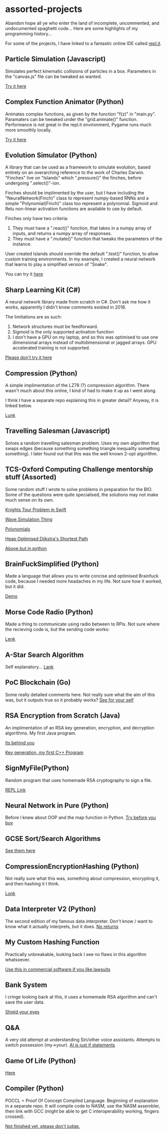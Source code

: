 # assorted-projects
Abandon hope all ye who enter the land of incomplete, uncommented, and undocumented spaghetti code...
Here are some highlights of my programming history...

For some of the projects, I have linked to a fantastic online IDE called [repl.it](https://repl.it/).

## Particle Simulation (Javascript)
Simulates perfect kinematic collisions of particles in a box. Parameters in the "canvas.js" file can be tweaked as wanted.

[Try it here](https://repl.it/@mileswatson/ParticleSimulation)

## Complex Function Animator (Python)
Animates complex functions, as given by the function "f(z)" in "main.py". Paramaters can be tweaked under the "grid.animate()"  function. Performance is not great in the repl.it environment, Pygame runs much more smoothly locally.

[Try it here](https://repl.it/@mileswatson/complex-functions)

## Evolution Simulator (Python)
A library that can be used as a framework to simulate evolution, based entirely on an overarching reference to the work of Charles Darwin. "Finches" live on "Islands" which ".pressure()" the finches, before undergoing ".select()"-ion. 

Finches should be implimented by the user, but I have including the "NeuralNetwork(Finch)" class to represent numpy-based RNNs and a simple "Polynomial(Finch)" class too represent a polynomial. Sigmoid and Relu non-linear activation functions are available to use by default.

Finches only have two criteria:
1. They must have a ".react()" function, that takes in a numpy array of inputs, and returns a numpy array of responses.
2. They must have a ".mutate()" function that tweaks the parameters of the instance.

User created Islands should override the default ".test()" function, to allow custom training environments. In my example, I created a neural network that learns to play a simplified version of "Snake".

You can try it [here](https://repl.it/@mileswatson/py-galapagos)

## Sharp Learning Kit (C#)
A neural network library made from scratch in C#. Don't ask me how it works, apparently I didn't know comments existed in 2018.

The limitations are as such:
1. Network structures must be feedforward.
2. Sigmoid is the only supported activation function
3. I don't have a GPU on my laptop, and so this was optimised to use one dimensional arrays instead of multidimensional or jagged arrays. GPU accelerated training is not supported.

[Please don't try it here](https://repl.it/@mileswatson/neural-network-library)

## Compression (Python)
A simple implimentation of the LZ78 (?) compression algorithm. There wasn't much about this online, I kind of had to make it up as I went along.

I think I have a separate repo explaining this in greater detail? Anyway, it is linked below.

[Lunk](https://repl.it/@mileswatson/lempel-ziv-compression)

## Travelling Salesman (Javascript)
Solves a random travelling salesman problem. Uses my own algorithm that swaps edges (because something something triangle inequality something something). I later found out that this was the well known 2-opt algorithm.

## TCS-Oxford Computing Challenge mentorship stuff (Assorted)
Some random stuff I wrote to solve problems in preparation for the BIO. Some of the questions were quite specialised, the solutions may not make much sense on its own.

[Knights Tour Problem in Swift](https://repl.it/@teamproject/swift-knights-tour)

[Wave Simulation Thing](https://repl.it/@teamproject/go-wave-simulation)

[Polynomials](https://repl.it/@teamproject/go-polynomials)

[Heap Optimised Dijkstra's Shortest Path](https://repl.it/@teamproject/go-shortest-paths)

[Above but in python](https://repl.it/@teamproject/py-shortest-paths)

## BrainFuckSimplified (Python)
Made a language that allows you to write concise and optimised Brainfuck code, because I needed more headaches in my life. Not sure how it worked, but it did.

[Demo](https://repl.it/@teamproject/CompileBFS)

## Morse Code Radio (Python)
Made a thing to communicate using radio between to RPis. Not sure where the recieving code is, but the sending code works:

[Lenk](https://repl.it/@teamproject/morse-radio)

## A-Star Search Algorithm
Self explanatory...
[Lank](https://repl.it/@teamproject/aStar)

## PoC Blockchain (Go)
Some really detailed comments here. Not really sure what the aim of this was, but it outputs true so it probably works?
[See for your self](https://repl.it/@teamproject/go-blockchain)

## RSA Encryption from Scratch (Java)
An implimentation of an RSA key generation, encryption, and decryption algorithms. My first Java program.

[Its behind you](https://repl.it/@mileswatson/java-crypter)

[Key generation, my first C++ Program](https://repl.it/@mileswatson/java-crypter)

## SignMyFile(Python)
Random program that uses homemade RSA cryptography to sign a file.

[REPL Link](https://repl.it/@teamproject/SignMyFile)

## Neural Network in Pure (Python)
Before I knew about OOP and the map function in Python.
[Try before you buy](https://repl.it/@teamproject/Vanilla-Neural-Network)

## GCSE Sort/Search Algorithms
[See them here](https://repl.it/@teamproject/searchSort)

## CompressionEncryptionHashing (Python)
Not really sure what this was, something about compression, encrypting it, and then hashing it I think.

[Lonk](https://repl.it/@mileswatson/CompressionEncryptionHashing)

## Data Interpreter V2 (Python)
The second edition of my famous data interpreter. Don't know / want to know what it actually interprets, but it does.
[No returns](https://repl.it/@mileswatson/Data-Interpreter-V2)

## My Custom Hashing Function
Practically unbreakable, looking back I see no flaws in this algorithm whatsoever.

[Use this in commercial software if you like lawsuits](https://repl.it/@teamproject/Random-hash-function)

## Bank System
I cringe looking back at this, it uses a homemade RSA algorithm and can't save the user data.

[Shield your eyes](https://repl.it/@teamproject/BankSystem)

## Q&A
A very old attempt at understanding Siri/other voice assistants. Attempts to switch possession (my->your).
[AI is just if statements](https://repl.it/@teamproject/Questions)

## Game Of Life (Python)
[Here](https://repl.it/@teamproject/GameOfLife)

## Compiler (Python)
POCCL = Proof Of Concept Compiled Language. Beginning of explanation in a separate repo. It will compile code to NASM, use the NASM assembler, then link with GCC (might be able to get C interoperability working, fingers crossed).

[Not finished yet, please don't judge.](https://repl.it/@mileswatson/POCCL)


